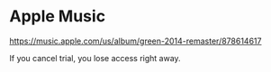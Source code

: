 # Apple Music

https://music.apple.com/us/album/green-2014-remaster/878614617

If you cancel trial, you lose access right away.

